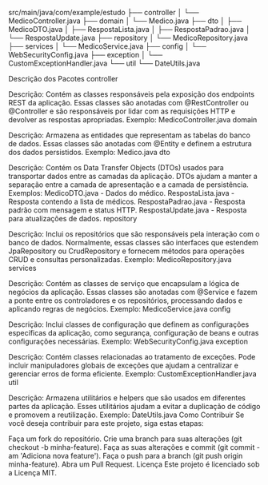 
src/main/java/com/example/estudo
├── controller
│   └── MedicoController.java
├── domain
│   └── Medico.java
├── dto
│   ├── MedicoDTO.java
│   ├── RespostaLista.java
│   ├── RespostaPadrao.java
│   └── RespostaUpdate.java
├── repository
│   └── MedicoRepository.java
├── services
│   └── MedicoService.java
├── config
│   └── WebSecurityConfig.java
├── exception
│   └── CustomExceptionHandler.java
└── util
    └── DateUtils.java

Descrição dos Pacotes
controller

Descrição: Contém as classes responsáveis pela exposição dos endpoints REST da aplicação. Essas classes são anotadas com @RestController ou @Controller e são responsáveis por lidar com as requisições HTTP e devolver as respostas apropriadas.
Exemplo: MedicoController.java
domain

Descrição: Armazena as entidades que representam as tabelas do banco de dados. Essas classes são anotadas com @Entity e definem a estrutura dos dados persistidos.
Exemplo: Medico.java
dto

Descrição: Contém os Data Transfer Objects (DTOs) usados para transportar dados entre as camadas da aplicação. DTOs ajudam a manter a separação entre a camada de apresentação e a camada de persistência.
Exemplos:
MedicoDTO.java - Dados do médico.
RespostaLista.java - Resposta contendo a lista de médicos.
RespostaPadrao.java - Resposta padrão com mensagem e status HTTP.
RespostaUpdate.java - Resposta para atualizações de dados.
repository

Descrição: Inclui os repositórios que são responsáveis pela interação com o banco de dados. Normalmente, essas classes são interfaces que estendem JpaRepository ou CrudRepository e fornecem métodos para operações CRUD e consultas personalizadas.
Exemplo: MedicoRepository.java
services

Descrição: Contém as classes de serviço que encapsulam a lógica de negócios da aplicação. Essas classes são anotadas com @Service e fazem a ponte entre os controladores e os repositórios, processando dados e aplicando regras de negócios.
Exemplo: MedicoService.java
config

Descrição: Inclui classes de configuração que definem as configurações específicas da aplicação, como segurança, configuração de beans e outras configurações necessárias.
Exemplo: WebSecurityConfig.java
exception

Descrição: Contém classes relacionadas ao tratamento de exceções. Pode incluir manipuladores globais de exceções que ajudam a centralizar e gerenciar erros de forma eficiente.
Exemplo: CustomExceptionHandler.java
util

Descrição: Armazena utilitários e helpers que são usados em diferentes partes da aplicação. Esses utilitários ajudam a evitar a duplicação de código e promovem a reutilização.
Exemplo: DateUtils.java
Como Contribuir
Se você deseja contribuir para este projeto, siga estas etapas:

Faça um fork do repositório.
Crie uma branch para suas alterações (git checkout -b minha-feature).
Faça as suas alterações e commit (git commit -am 'Adiciona nova feature').
Faça o push para a branch (git push origin minha-feature).
Abra um Pull Request.
Licença
Este projeto é licenciado sob a Licença MIT.
